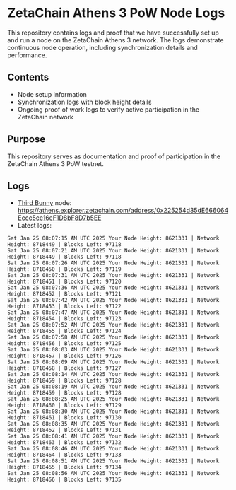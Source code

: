 # ZetaChain Athens 3 PoW Node Logs
This repository contains logs and proof that we have successfully set up and run a node on the ZetaChain Athens 3 network. The logs demonstrate continuous node operation, including synchronization details and performance.

## Contents
- Node setup information
- Synchronization logs with block height details
- Ongoing proof of work logs to verify active participation in the ZetaChain network

## Purpose
This repository serves as documentation and proof of participation in the ZetaChain Athens 3 PoW testnet.

## Logs

- [Third Bunny](https://thirdbunny.xyz/) node: https://athens.explorer.zetachain.com/address/0x225254d35dE666064Eccc5ce16eF1D8bF8D7b5EE
- Latest logs:
```
Sat Jan 25 08:07:15 AM UTC 2025 Your Node Height: 8621331 | Network Height: 8718449 | Blocks Left: 97118
Sat Jan 25 08:07:21 AM UTC 2025 Your Node Height: 8621331 | Network Height: 8718449 | Blocks Left: 97118
Sat Jan 25 08:07:26 AM UTC 2025 Your Node Height: 8621331 | Network Height: 8718450 | Blocks Left: 97119
Sat Jan 25 08:07:31 AM UTC 2025 Your Node Height: 8621331 | Network Height: 8718451 | Blocks Left: 97120
Sat Jan 25 08:07:36 AM UTC 2025 Your Node Height: 8621331 | Network Height: 8718452 | Blocks Left: 97121
Sat Jan 25 08:07:42 AM UTC 2025 Your Node Height: 8621331 | Network Height: 8718453 | Blocks Left: 97122
Sat Jan 25 08:07:47 AM UTC 2025 Your Node Height: 8621331 | Network Height: 8718454 | Blocks Left: 97123
Sat Jan 25 08:07:52 AM UTC 2025 Your Node Height: 8621331 | Network Height: 8718455 | Blocks Left: 97124
Sat Jan 25 08:07:58 AM UTC 2025 Your Node Height: 8621331 | Network Height: 8718456 | Blocks Left: 97125
Sat Jan 25 08:08:03 AM UTC 2025 Your Node Height: 8621331 | Network Height: 8718457 | Blocks Left: 97126
Sat Jan 25 08:08:09 AM UTC 2025 Your Node Height: 8621331 | Network Height: 8718458 | Blocks Left: 97127
Sat Jan 25 08:08:14 AM UTC 2025 Your Node Height: 8621331 | Network Height: 8718459 | Blocks Left: 97128
Sat Jan 25 08:08:19 AM UTC 2025 Your Node Height: 8621331 | Network Height: 8718459 | Blocks Left: 97128
Sat Jan 25 08:08:25 AM UTC 2025 Your Node Height: 8621331 | Network Height: 8718460 | Blocks Left: 97129
Sat Jan 25 08:08:30 AM UTC 2025 Your Node Height: 8621331 | Network Height: 8718461 | Blocks Left: 97130
Sat Jan 25 08:08:35 AM UTC 2025 Your Node Height: 8621331 | Network Height: 8718462 | Blocks Left: 97131
Sat Jan 25 08:08:41 AM UTC 2025 Your Node Height: 8621331 | Network Height: 8718463 | Blocks Left: 97132
Sat Jan 25 08:08:46 AM UTC 2025 Your Node Height: 8621331 | Network Height: 8718464 | Blocks Left: 97133
Sat Jan 25 08:08:51 AM UTC 2025 Your Node Height: 8621331 | Network Height: 8718465 | Blocks Left: 97134
Sat Jan 25 08:08:56 AM UTC 2025 Your Node Height: 8621331 | Network Height: 8718466 | Blocks Left: 97135
```
